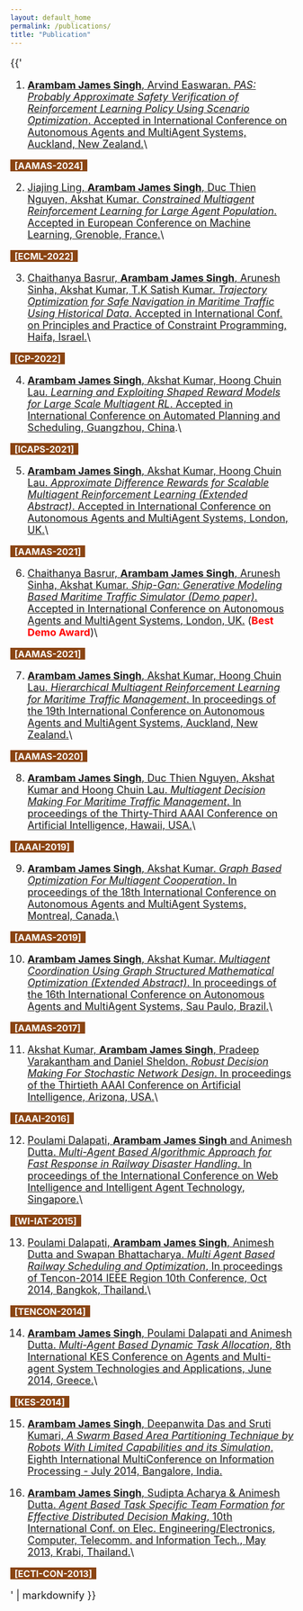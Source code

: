 ```yaml
---
layout: default_home
permalink: /publications/
title: "Publication"
---
```


<font size="4">
<section class="author">
  <div class="container">

{{'

1. [**Arambam James Singh**, Arvind Easwaran. *PAS: Probably Approximate Safety Verification of Reinforcement Learning Policy Using Scenario Optimization*. Accepted in International Conference on Autonomous Agents and MultiAgent Systems, Auckland, New Zealand.](https://www.ifaamas.org/Proceedings/aamas2024/pdfs/p1745.pdf)\
 <!-- **[AAMAS-2024]** #FF1493;#C71585#8B4513-->
<mark style="background-color:#8B4513"><font color="white" size="3"><b>&nbsp;&nbsp;[AAMAS-2024]&nbsp;&nbsp;</b></font></mark>

 
2. [Jiajing Ling, **Arambam James Singh**, Duc Thien Nguyen, Akshat Kumar.  *Constrained Multiagent Reinforcement Learning for Large Agent Population*. Accepted in European Conference on Machine Learning, Grenoble, France.](https://ink.library.smu.edu.sg/sis_research/8091/)\
 <!-- **[ECML-2022]** -->
<mark style="background-color:#8B4513"><font color="white" size="3"><b>&nbsp;&nbsp;[ECML-2022]&nbsp;&nbsp;</b></font></mark>


3. [Chaithanya Basrur, **Arambam James Singh**, Arunesh Sinha, Akshat Kumar, T.K Satish Kumar.  *Trajectory Optimization for Safe Navigation in Maritime Traffic Using Historical Data*. Accepted in  International Conf. on Principles and Practice of Constraint Programming, Haifa, Israel.](https://ink.library.smu.edu.sg/sis_research/7718/)\
 <!-- **[CP-2022, ML Track]** -->
 <mark style="background-color:#8B4513"><font color="white" size="3"><b>&nbsp;&nbsp;[CP-2022]&nbsp;&nbsp;</b></font></mark>


4. [**Arambam James Singh**, Akshat Kumar, Hoong Chuin Lau.  *Learning and Exploiting Shaped Reward Models for Large Scale Multiagent RL*. Accepted in  International Conference on Automated Planning and Scheduling, Guangzhou, China](https://jamesarambam.github.io/files/icaps21.pdf).\
 <!-- **[ICAPS-2021]** -->
<mark style="background-color:#8B4513"><font color="white" size="3"><b>&nbsp;&nbsp;[ICAPS-2021]&nbsp;&nbsp;</b></font></mark>


5. [**Arambam James Singh**, Akshat Kumar, Hoong Chuin Lau. *Approximate Difference Rewards for Scalable Multiagent Reinforcement Learning (Extended Abstract)*. Accepted in International Conference on Autonomous Agents and MultiAgent Systems, London, UK.](https://www.ifaamas.org/Proceedings/aamas2021/pdfs/p1655.pdf)\
 <!-- **[AAMAS-2021]** -->
<mark style="background-color:#8B4513"><font color="white" size="3"><b>&nbsp;&nbsp;[AAMAS-2021]&nbsp;&nbsp;</b></font></mark>


6. [Chaithanya Basrur, **Arambam James Singh**, Arunesh Sinha, Akshat Kumar. *Ship-Gan: Generative Modeling Based Maritime Traffic Simulator (Demo paper)*. Accepted in International Conference on Autonomous Agents and MultiAgent Systems, London, UK.](https://www.ifaamas.org/Proceedings/aamas2021/pdfs/p1755.pdf) (<span style="color:red">**Best Demo Award**</span>)\
 <!-- **[AAMAS-2021]** -->
<mark style="background-color:#8B4513"><font color="white" size="3"><b>&nbsp;&nbsp;[AAMAS-2021]&nbsp;&nbsp;</b></font></mark>

7. [**Arambam James Singh**, Akshat Kumar, Hoong Chuin Lau. *Hierarchical Multiagent Reinforcement Learning for Maritime Traffic Management*. In proceedings of the 19th International Conference on Autonomous Agents and MultiAgent Systems, Auckland, New Zealand.](http://ifaamas.org/Proceedings/aamas2020/pdfs/p1278.pdf)\
 <!-- **[AAMAS-2020]** -->
<mark style="background-color:#8B4513"><font color="white" size="3"><b>&nbsp;&nbsp;[AAMAS-2020]&nbsp;&nbsp;</b></font></mark>

8. [**Arambam James Singh**, Duc Thien Nguyen, Akshat Kumar and Hoong Chuin Lau. *Multiagent Decision Making For Maritime Traffic Management*. In proceedings of the Thirty-Third AAAI Conference on Artificial Intelligence, Hawaii, USA.](http://jamesarambam.github.io/files/aaai19.pdf)\
 <!-- **[AAAI-19]** -->
<mark style="background-color:#8B4513"><font color="white" size="3"><b>&nbsp;&nbsp;[AAAI-2019]&nbsp;&nbsp;</b></font></mark>

9. [**Arambam James Singh**, Akshat Kumar. *Graph Based Optimization For Multiagent Cooperation*. In proceedings of the 18th International Conference on Autonomous Agents and MultiAgent Systems, Montreal, Canada.](http://jamesarambam.github.io/files/aamas19.pdf)\
 <!-- **[AAMAS-2019]** -->
<mark style="background-color:#8B4513"><font color="white" size="3"><b>&nbsp;&nbsp;[AAMAS-2019]&nbsp;&nbsp;</b></font></mark>


10. [**Arambam James Singh**, Akshat Kumar. *Multiagent Coordination Using Graph Structured Mathematical Optimization (Extended Abstract)*. In proceedings of the 16th International Conference on Autonomous Agents and MultiAgent Systems, Sau Paulo, Brazil.](http://jamesarambam.github.io/files/aamas17.pdf)\
 <!-- **[AAMAS-2017]** -->
<mark style="background-color:#8B4513"><font color="white" size="3"><b>&nbsp;&nbsp;[AAMAS-2017]&nbsp;&nbsp;</b></font></mark>

11. [Akshat Kumar, **Arambam James Singh**, Pradeep Varakantham and Daniel Sheldon. *Robust Decision Making For Stochastic Network Design*. In proceedings of the Thirtieth AAAI Conference on Artificial Intelligence, Arizona, USA.](http://jamesarambam.github.io/files/aaai16.pdf)\
 <!-- **[AAAI 2016]** -->
 <mark style="background-color:#8B4513"><font color="white" size="3"><b>&nbsp;&nbsp;[AAAI-2016]&nbsp;&nbsp;</b></font></mark>


12. [Poulami Dalapati, **Arambam James Singh** and Animesh Dutta. *Multi-Agent Based Algorithmic Approach for Fast Response in Railway Disaster Handling*. In proceedings of the International Conference on Web Intelligence and Intelligent Agent Technology, Singapore.](https://ieeexplore.ieee.org/abstract/document/7397378/)\
 <!-- **[WI-IAT-2015]** -->
<mark style="background-color:#8B4513"><font color="white" size="3"><b>&nbsp;&nbsp;[WI-IAT-2015]&nbsp;&nbsp;</b></font></mark>


13. [Poulami Dalapati, **Arambam James Singh**, Animesh Dutta and Swapan Bhattacharya. *Multi Agent Based Railway Scheduling and Optimization*, In proceedings of Tencon-2014 IEEE Region 10th Conference, Oct 2014, Bangkok, Thailand.](http://ieeexplore.ieee.org/document/7022389/)\
 <!-- **[Tencon-2014]** -->
<mark style="background-color:#8B4513"><font color="white" size="3"><b>&nbsp;&nbsp;[TENCON-2014]&nbsp;&nbsp;</b></font></mark>


14. [**Arambam James Singh**, Poulami Dalapati and Animesh Dutta. *Multi-Agent Based Dynamic Task Allocation*, 8th International KES Conference on Agents and Multi-agent System Technologies and Applications, June 2014, Greece.](https://link.springer.com/chapter/10.1007/978-3-319-07650-8_18)\
 <!-- **[KES-2014]** -->
<mark style="background-color:#8B4513"><font color="white" size="3"><b>&nbsp;&nbsp;[KES-2014]&nbsp;&nbsp;</b></font></mark>


15. [**Arambam James Singh**, Deepanwita Das and Sruti Kumari, *A Swarm Based Area Partitioning Technique by Robots With Limited Capabilities and its Simulation*, Eighth International MultiConference on Information Processing - July 2014, Bangalore, India.](https://www.researchgate.net/publication/281838908_A_Swarm_Based_Area_Partitioning_Technique_by_Robots_with_Limited_Capabilities_and_Its_Simulation)


16. [**Arambam James Singh**, Sudipta Acharya & Animesh Dutta. *Agent Based Task Specific Team Formation for Effective Distributed Decision Making*, 10th International Conf. on Elec. Engineering/Electronics, Computer, Telecomm. and Information Tech., May 2013, Krabi, Thailand.](http://ieeexplore.ieee.org/document/6559568/)\
 <!-- **[ECTI-CON 2013]** -->
<mark style="background-color:#8B4513"><font color="white" size="3"><b>&nbsp;&nbsp;[ECTI-CON-2013]&nbsp;&nbsp;</b></font></mark>


' | markdownify }}
</div>
</section>
</font>

